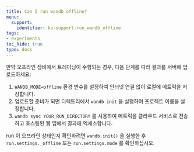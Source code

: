 ```yaml
---
title: Can I run wandb offline?
menu:
  support:
    identifier: ko-support-run_wandb_offline
tags:
- experiments
toc_hide: true
type: docs
---
```


만약 오프라인 장비에서 트레이닝이 수행되는 경우, 다음 단계를 따라 결과를 서버에 업로드하세요:

1. `WANDB_MODE=offline` 환경 변수를 설정하여 인터넷 연결 없이 로컬에 메트릭을 저장합니다.
2. 업로드할 준비가 되면 디렉토리에서 `wandb init` 을 실행하여 프로젝트 이름을 설정합니다.
3. `wandb sync YOUR_RUN_DIRECTORY` 를 사용하여 메트릭을 클라우드 서비스로 전송하고 호스팅된 웹 앱에서 결과에 엑세스합니다.

run 이 오프라인 상태인지 확인하려면 `wandb.init()` 을 실행한 후 `run.settings._offline` 또는 `run.settings.mode` 를 확인하십시오.
